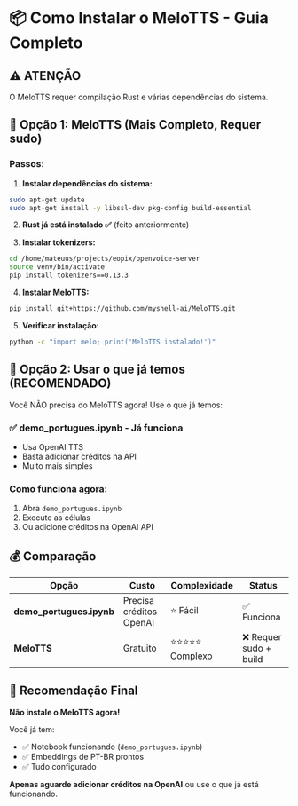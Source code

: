 # 📦 Como Instalar o MeloTTS - Guia Completo

## ⚠️ ATENÇÃO

O MeloTTS requer compilação Rust e várias dependências do sistema. 

## 🔧 Opção 1: MeloTTS (Mais Completo, Requer sudo)

### Passos:

1. **Instalar dependências do sistema:**
```bash
sudo apt-get update
sudo apt-get install -y libssl-dev pkg-config build-essential
```

2. **Rust já está instalado ✅** (feito anteriormente)

3. **Instalar tokenizers:**
```bash
cd /home/mateuus/projects/eopix/openvoice-server
source venv/bin/activate
pip install tokenizers==0.13.3
```

4. **Instalar MeloTTS:**
```bash
pip install git+https://github.com/myshell-ai/MeloTTS.git
```

5. **Verificar instalação:**
```bash
python -c "import melo; print('MeloTTS instalado!')"
```

## 🎯 Opção 2: Usar o que já temos (RECOMENDADO)

Você NÃO precisa do MeloTTS agora! Use o que já temos:

### ✅ **demo_portugues.ipynb** - Já funciona
- Usa OpenAI TTS
- Basta adicionar créditos na API
- Muito mais simples

### Como funciona agora:
1. Abra `demo_portugues.ipynb`
2. Execute as células
3. Ou adicione créditos na OpenAI API

## 💰 Comparação

| Opção | Custo | Complexidade | Status |
|-------|-------|--------------|--------|
| **demo_portugues.ipynb** | Precisa créditos OpenAI | ⭐ Fácil | ✅ Funciona |
| **MeloTTS** | Gratuito | ⭐⭐⭐⭐⭐ Complexo | ❌ Requer sudo + build |

## 🎯 Recomendação Final

**Não instale o MeloTTS agora!**

Você já tem:
- ✅ Notebook funcionando (`demo_portugues.ipynb`)
- ✅ Embeddings de PT-BR prontos
- ✅ Tudo configurado

**Apenas aguarde adicionar créditos na OpenAI** ou use o que já está funcionando.

